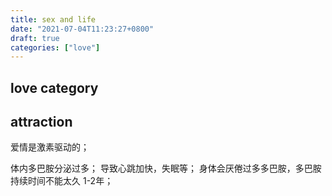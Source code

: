 ```yaml
---
title: sex and life
date: "2021-07-04T11:23:27+0800"
draft: true 
categories: ["love"]
---
```



## love category

## attraction

爱情是激素驱动的；

体内多巴胺分泌过多； 导致心跳加快，失眠等；
身体会厌倦过多多巴胺，多巴胺持续时间不能太久 1-2年；
